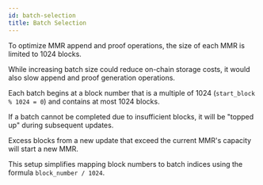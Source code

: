 ```yaml
---
id: batch-selection
title: Batch Selection
---
```


To optimize MMR append and proof operations, the size of each MMR is limited to 1024 blocks.

While increasing batch size could reduce on-chain storage costs, it would also slow append and proof generation operations.

Each batch begins at a block number that is a multiple of 1024 (`start_block % 1024 = 0`) and contains at most 1024 blocks.

If a batch cannot be completed due to insufficient blocks, it will be "topped up" during subsequent updates.

Excess blocks from a new update that exceed the current MMR's capacity will start a new MMR.

This setup simplifies mapping block numbers to batch indices using the formula `block_number / 1024`.
